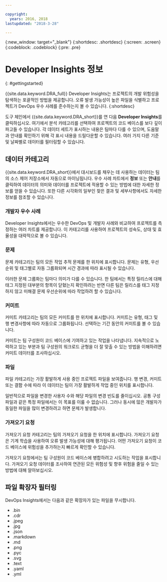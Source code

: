 ```yaml
---

copyright:
  years: 2016, 2018
lastupdated: "2018-3-28"

---
```


{:new_window: target="_blank"}
{:shortdesc: .shortdesc}
{:screen: .screen}
{:codeblock: .codeblock}
{:pre: .pre}

# Developer Insights 정보
{: #gettingstarted}

{{site.data.keyword.DRA_full}} Developer Insights는 프로젝트의 개발 위험성을 탐색하는 포괄적인 방법을 제공합니다. 오류 발생 가능성이 높은 파일을 식별하고 프로젝트가 DevOps 우수 사례를 준수하는지 볼 수 있습니다.
{:shortdesc}

도구 체인에서 {{site.data.keyword.DRA_short}}를 연 다음 **Developer Insights**를 클릭하십시오. 여기에서 분석 카테고리를 선택하여 프로젝트의 코드 베이스를 보다 깊이 파고들 수 있습니다. 각 데이터 세트가 표시하는 내용은 팀마다 다를 수 있으며, 도움말과 안내를 확인하기 위해 각 표시 내용을 드릴다운할 수 있습니다. 여러 가지 다른 기준 및 날짜별로 데이터를 필터링할 수 있습니다. 

## 데이터 카테고리
{{site.data.keyword.DRA_short}}에서 대시보드를 채우는 데 사용하는 데이터는 팀의 소스 제어 저장소에서 자동으로 마이닝됩니다. 우수 사례 차트에서 **정보** 또는 **안내**를 클릭하여 데이터의 의미와 데이터를 프로젝트에 적용할 수 있는 방법에 대한 자세한 정보를 얻을 수 있습니다. 또한 다른 시각화의 일부인 찾은 결과 및 세부사항에서도 자세한 정보를 참조할 수 있습니다. 

### 개발자 우수 사례

Developer Insights에서는 우수한 DevOps 및 개발자 사례와 비교하여 프로젝트를 측정하는 여러 차트를 제공합니다. 이 카테고리를 사용하여 프로젝트의 성숙도, 상태 및 효율성을 대략적으로 볼 수 있습니다.

### 문제

문제 카테고리는 팀의 모든 작업 추적 문제를 한 위치에 표시합니다. 문제는 유형, 우선순위 및 태그별로 자동 그룹화되며 시간 경과에 따라 표시될 수 있습니다.

이러한 문제 그룹화는 팀마다 의미가 다를 수 있습니다. 한 팀에서는 특정 릴리스에 대해 태그 지정된 대부분의 항목이 닫혔는지 확인하려는 반면 다른 팀은 릴리스를 태그 지정하지 않고 미해결 문제 우선순위에 따라 작업하려 할 수 있습니다.  

### 커미트

커미트 카테고리는 팀의 모든 커미트를 한 위치에 표시합니다. 커미트는 유형, 태그 및 행 변경사항에 따라 자동으로 그룹화됩니다. 선택하는 기간 동안의 커미트를 볼 수 있습니다. 

커미트는 팀 구성원이 코드 베이스에 기여하고 있는 작업을 나타냅니다. 지속적으로 노력하고 있는 부분과 팀 구성원의 워크로드 균형을 더 잘 맞출 수 있는 방법을 이해하려면 커미트 데이터를 조사하십시오.

### 파일

파일 카테고리는 가장 활발하게 사용 중인 프로젝트 파일을 보여줍니다. 행 변경, 커미트 또는 결함 수에 따라 이 데이터는 팀이 가장 활발하게 작업 중인 위치를 표시합니다. 

일반적으로 파일을 변경한 사용자 수와 해당 파일의 변경 빈도를 줄이십시오. 공통 구성 파일과 같은 특정 파일에서는 이 목표를 이룰 수 없습니다. 그러나 동시에 많은 개발자가 동일한 파일을 많이 변경하려고 하면 문제가 발생합니다.

### 가져오기 요청

가져오기 요청 카테고리는 팀의 가져오기 요청을 한 위치에 표시합니다. 가져오기 요청은 기계 학습을 사용하여 오류 발생 가능성에 대해 평가됩니다. 어떤 가져오기 요청이 코드 베이스에 위험성을 추가하는지 빠르게 확인할 수 있습니다. 

가져오기 요청에서는 팀 구성원이 코드 베이스에 병합하려고 시도하는 작업을 표시합니다. 가져오기 요청 데이터를 조사하여 연관된 모든 위험성 및 향후 위험을 줄일 수 있는 방법에 대해 알아보십시오. 

## 파일 확장자 필터링

DevOps Insights에서는 다음과 같은 확장자가 있는 파일을 무시합니다.

* .bin
* .cdr
* .jpeg
* .jpg
* .json
* .markdown
* .md
* .png
* .pyc
* .svg
* .text
* .yaml
* .yml
